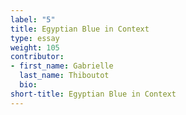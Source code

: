 ```yaml
---
label: "5"
title: Egyptian Blue in Context
type: essay
weight: 105
contributor:
- first_name: Gabrielle
  last_name: Thiboutot
  bio:
short-title: Egyptian Blue in Context
---
```

